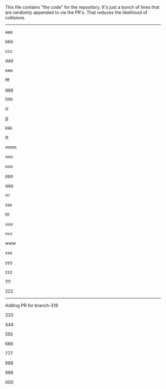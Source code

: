 This file contains "the code" for the repository. It's just a bunch of lines that are randomly appended to via the PR's. That reduces the likelihood of collisions.

---

aaa

bbb

ccc

ddd

eee

fff

ggg

hhh

iii

jjj

kkk

lll

mmm

nnn

ooo

ppp

qqq

rrr

sss

ttt

uuu

vvv

www

xxx

yyy

zzz

111

222

---
Adding PR for
branch-318

333

444

555

666

777

888

999

000
